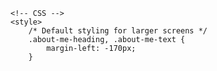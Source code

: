     <!-- CSS -->
    <style>
        /* Default styling for larger screens */
        .about-me-heading, .about-me-text {
            margin-left: -170px;
        }